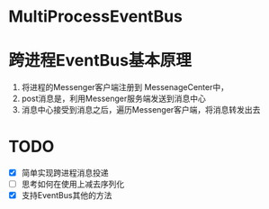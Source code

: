 # MultiProcessEventBus

# 跨进程EventBus基本原理


1. 将进程的Messenger客户端注册到 MessenageCenter中，
2. post消息是，利用Messenger服务端发送到消息中心
3. 消息中心接受到消息之后，遍历Messenger客户端，将消息转发出去


# TODO
- [x] 简单实现跨进程消息投递
- [ ] 思考如何在使用上减去序列化
- [x] 支持EventBus其他的方法
